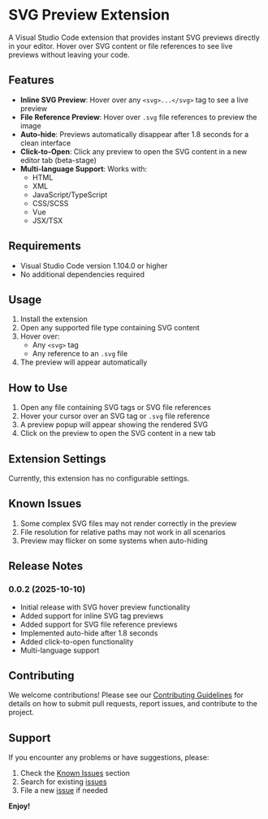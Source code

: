 # SVG Preview Extension

A Visual Studio Code extension that provides instant SVG previews directly in your editor. Hover over SVG content or file references to see live previews without leaving your code.

## Features

- **Inline SVG Preview**: Hover over any `<svg>...</svg>` tag to see a live preview
- **File Reference Preview**: Hover over `.svg` file references to preview the image
- **Auto-hide**: Previews automatically disappear after 1.8 seconds for a clean interface
- **Click-to-Open**: Click any preview to open the SVG content in a new editor tab (beta-stage)
- **Multi-language Support**: Works with:
  - HTML
  - XML
  - JavaScript/TypeScript
  - CSS/SCSS
  - Vue
  - JSX/TSX

## Requirements

- Visual Studio Code version 1.104.0 or higher
- No additional dependencies required

## Usage

1. Install the extension
2. Open any supported file type containing SVG content
3. Hover over:
   - Any `<svg>` tag
   - Any reference to an `.svg` file
4. The preview will appear automatically

## How to Use

1. Open any file containing SVG tags or SVG file references
2. Hover your cursor over an SVG tag or `.svg` file reference
3. A preview popup will appear showing the rendered SVG
4. Click on the preview to open the SVG content in a new tab

## Extension Settings

Currently, this extension has no configurable settings.

## Known Issues

1. Some complex SVG files may not render correctly in the preview
2. File resolution for relative paths may not work in all scenarios
3. Preview may flicker on some systems when auto-hiding

## Release Notes

### 0.0.2 (2025-10-10)

- Initial release with SVG hover preview functionality
- Added support for inline SVG tag previews
- Added support for SVG file reference previews
- Implemented auto-hide after 1.8 seconds
- Added click-to-open functionality
- Multi-language support

## Contributing

We welcome contributions! Please see our [Contributing Guidelines](CONTRIBUTING.md) for details on how to submit pull requests, report issues, and contribute to the project.

## Support

If you encounter any problems or have suggestions, please:
1. Check the [Known Issues](#known-issues) section
2. Search for existing [issues](https://github.com/SinghAman21/svg-preview/issues)
3. File a new [issue](https://github.com/SinghAman21/svg-preview/issues/new) if needed

**Enjoy!**
